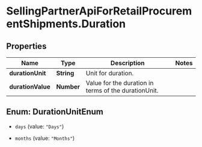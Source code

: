 # SellingPartnerApiForRetailProcurementShipments.Duration

## Properties
Name | Type | Description | Notes
------------ | ------------- | ------------- | -------------
**durationUnit** | **String** | Unit for duration. | 
**durationValue** | **Number** | Value for the duration in terms of the durationUnit. | 


<a name="DurationUnitEnum"></a>
## Enum: DurationUnitEnum


* `days` (value: `"Days"`)

* `months` (value: `"Months"`)




